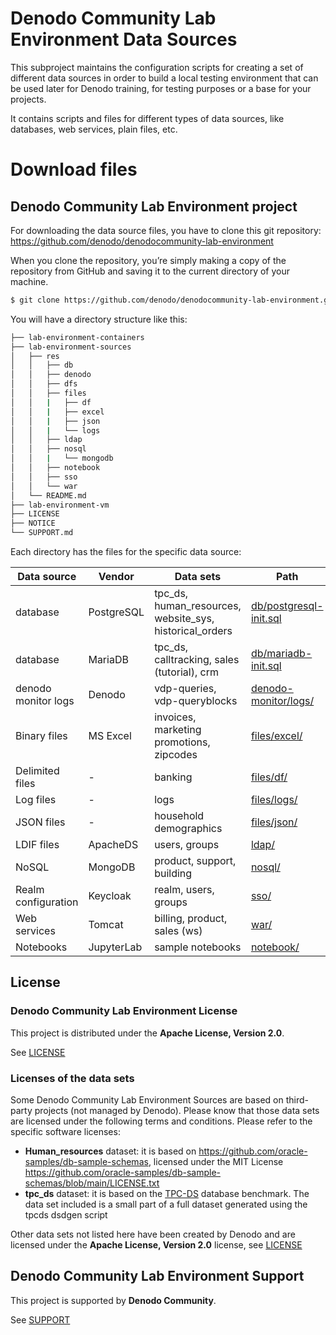 <!--
title: 'Denodo Community Lab Environment Data Sources'
description: 'This project maintains the configuration scripts for the data sources used in the Denodo Community Lab environment which is the base environment for all the labs and exercises included in the Technical Resources available in the Denodo Community Site (tutorials, training courses, etc.).'
layout: Doc
framework: 
platform: 
language: sql, csv, json
authorLink: ''
authorName: 'Denodo Community'
authorAvatar: ''
collaborators: Victoria Margret, Ajay Kumar
-->

# Denodo Community Lab Environment Data Sources

This subproject maintains the configuration scripts for creating a set of different data sources in order to build a local testing environment that can be used later for Denodo training, for testing purposes or a base for your projects.

It contains scripts and files for different types of data sources, like databases, web services, plain files, etc.

# Download files

## Denodo Community Lab Environment project 

For downloading the data source files, you have to clone this git repository: https://github.com/denodo/denodocommunity-lab-environment 

When you clone the repository, you’re simply making a copy of the repository from GitHub and saving it to the current directory of your machine.

```bash
$ git clone https://github.com/denodo/denodocommunity-lab-environment.git
```

You will have a directory structure like this:

```bash
├── lab-environment-containers
├── lab-environment-sources
│   ├── res
│   │   ├── db
│   │   ├── denodo
│   │   ├── dfs
│   │   ├── files
│   │   |   ├── df
│   │   |   ├── excel
│   │   |   ├── json
│   │   |   └── logs
│   │   ├── ldap
│   │   ├── nosql
│   │   |   └── mongodb
│   │   ├── notebook
│   │   ├── sso
│   │   └── war
│   └── README.md
├── lab-environment-vm
├── LICENSE
├── NOTICE
└── SUPPORT.md
```

Each directory has the files for the specific data source:

| Data source | Vendor | Data sets | Path |
| ----------- | ----------- | ----------- | ----------- | 
| database | PostgreSQL | tpc_ds, human_resources, website_sys, historical_orders | [db/postgresql-init.sql](res/db/postgresql-init.sql) |
| database | MariaDB | tpc_ds, calltracking, sales (tutorial), crm | [db/mariadb-init.sql](res/db/postgresql-init.sql) |
| denodo monitor logs | Denodo | vdp-queries, vdp-queryblocks | [denodo-monitor/logs/](res/denodo/files/tools/monitor/denodo-monitor/logs/) |
| Binary files | MS Excel | invoices, marketing promotions, zipcodes | [files/excel/](res/files/excel/) |
| Delimited files | - | banking | [files/df/](res/files/df/) |
| Log files | - | logs | [files/logs/](res/files/json/) |
| JSON files | - | household demographics | [files/json/](res/files/logs/) |
| LDIF files | ApacheDS | users, groups | [ldap/](res/ldap/) |
| NoSQL | MongoDB | product, support, building | [nosql/](res/nosql/mongodb/) |
| Realm configuration | Keycloak | realm, users, groups | [sso/](res/sso/) |
| Web services | Tomcat | billing, product, sales (ws) | [war/](res/war/) |
| Notebooks | JupyterLab | sample notebooks | [notebook/](res/notebook/) |


## License

### Denodo Community Lab Environment License

This project is distributed under the **Apache License, Version 2.0**. 

See [LICENSE](../LICENSE)

### Licenses of the data sets

Some Denodo Community Lab Environment Sources are based on third-party projects (not managed by Denodo). Please know that those data sets are licensed under the following terms and conditions. Please refer to the specific software licenses:

* **Human_resources** dataset: it is based on https://github.com/oracle-samples/db-sample-schemas, licensed under the MIT License https://github.com/oracle-samples/db-sample-schemas/blob/main/LICENSE.txt 
* **tpc_ds** dataset: it is based on the [TPC-DS](http://www.tpc.org/tpcds/) database benchmark. The data set included is a small part of a full dataset generated using the tpcds dsdgen script 

Other data sets not listed here have been created by Denodo and are licensed under the **Apache License, Version 2.0** license, see [LICENSE](../LICENSE)

## Denodo Community Lab Environment Support

This project is supported by **Denodo Community**. 

See [SUPPORT](../SUPPORT.md)
